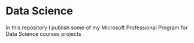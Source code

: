 # Data Science
In this repository I publish some of my Microsoft Professional Program for Data Science courses projects
